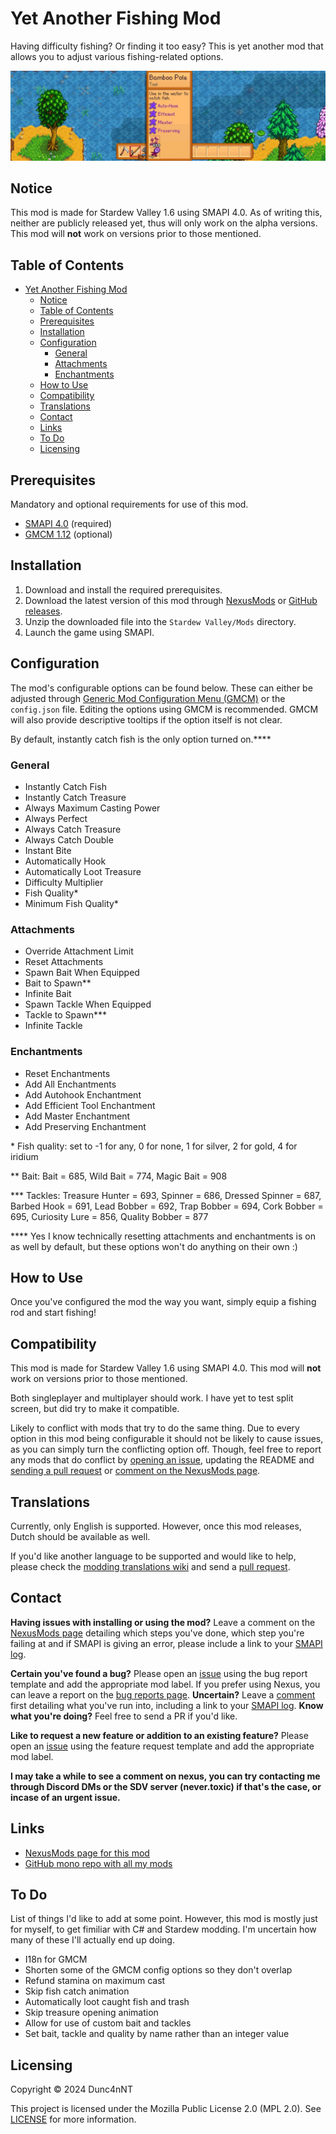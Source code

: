 # Yet Another Fishing Mod

Having difficulty fishing? Or finding it too easy? This is yet another mod that allows you to adjust various fishing-related options.

![Header image showing a bamboo pole with all enchantments, infinite bait and tackle](./.nexusmods/header_image.jpg)

## Notice

This mod is made for Stardew Valley 1.6 using SMAPI 4.0. As of writing this, neither are publicly released yet, thus will only work on the alpha versions. This mod will **not** work on versions prior to those mentioned.

## Table of Contents

- [Yet Another Fishing Mod](#yet-another-fishing-mod)
  - [Notice](#notice)
  - [Table of Contents](#table-of-contents)
  - [Prerequisites](#prerequisites)
  - [Installation](#installation)
  - [Configuration](#configuration)
    - [General](#general)
    - [Attachments](#attachments)
    - [Enchantments](#enchantments)
  - [How to Use](#how-to-use)
  - [Compatibility](#compatibility)
  - [Translations](#translations)
  - [Contact](#contact)
  - [Links](#links)
  - [To Do](#to-do)
  - [Licensing](#licensing)

## Prerequisites

Mandatory and optional requirements for use of this mod.

- [SMAPI 4.0](https://www.nexusmods.com/stardewvalley/mods/2400) (required)
- [GMCM 1.12][GMCM-nexus] (optional)

## Installation

1. Download and install the required prerequisites.
2. Download the latest version of this mod through [NexusMods](https://www.nexusmods.com/stardewvalley/mods/20391?tab=files) or [GitHub releases](https://github.com/Dunc4nNT/StardewMods/releases).
3. Unzip the downloaded file into the `Stardew Valley/Mods` directory.
4. Launch the game using SMAPI.

## Configuration

The mod's configurable options can be found below. These can either be adjusted through [Generic Mod Configuration Menu (GMCM)][GMCM-nexus] or the `config.json` file. Editing the options using GMCM is recommended. GMCM will also provide descriptive tooltips if the option itself is not clear.

By default, instantly catch fish is the only option turned on.\*\*\*\*

### General

- Instantly Catch Fish
- Instantly Catch Treasure
- Always Maximum Casting Power
- Always Perfect
- Always Catch Treasure
- Always Catch Double
- Instant Bite
- Automatically Hook
- Automatically Loot Treasure
- Difficulty Multiplier
- Fish Quality\*
- Minimum Fish Quality\*

### Attachments

- Override Attachment Limit
- Reset Attachments
- Spawn Bait When Equipped
- Bait to Spawn\*\*
- Infinite Bait
- Spawn Tackle When Equipped
- Tackle to Spawn\*\*\*
- Infinite Tackle

### Enchantments

- Reset Enchantments
- Add All Enchantments
- Add Autohook Enchantment
- Add Efficient Tool Enchantment
- Add Master Enchantment
- Add Preserving Enchantment


\* Fish quality: set to -1 for any, 0 for none, 1 for silver, 2 for gold, 4 for iridium

\*\* Bait: Bait = 685, Wild Bait = 774, Magic Bait = 908

\*\*\* Tackles: Treasure Hunter = 693, Spinner = 686, Dressed Spinner = 687, Barbed Hook = 691, Lead Bobber = 692, Trap Bobber = 694, Cork Bobber = 695, Curiosity Lure = 856, Quality Bobber = 877

\*\*\*\* Yes I know technically resetting attachments and enchantments is on as well by default, but these options won't do anything on their own :)

## How to Use

Once you've configured the mod the way you want, simply equip a fishing rod and start fishing!

## Compatibility

This mod is made for Stardew Valley 1.6 using SMAPI 4.0. This mod will **not** work on versions prior to those mentioned.

Both singleplayer and multiplayer should work. I have yet to test split screen, but did try to make it compatible.

Likely to conflict with mods that try to do the same thing. Due to every option in this mod being configurable it should not be likely to cause issues, as you can simply turn the conflicting option off. Though, feel free to report any mods that do conflict by [opening an issue][gh-issues], updating the README and [sending a pull request][gh-pr] or [comment on the NexusMods page][nexus-comments].

## Translations

Currently, only English is supported. However, once this mod releases, Dutch should be available as well.

If you'd like another language to be supported and would like to help, please check the [modding translations wiki](https://stardewvalleywiki.com/Modding:Translations) and send a [pull request][gh-pr].

## Contact

**Having issues with installing or using the mod?** Leave a comment on the [NexusMods page][nexus-comments] detailing which steps you've done, which step you're failing at and if SMAPI is giving an error, please include a link to your [SMAPI log][smapi-log].

**Certain you've found a bug?** Please open an [issue][gh-issues] using the bug report template and add the appropriate mod label. If you prefer using Nexus, you can leave a report on the [bug reports page][nexus-bugs]. **Uncertain?** Leave a [comment][nexus-comments] first detailing what you've run into, including a link to your [SMAPI log][smapi-log]. **Know what you're doing?** Feel free to send a PR if you'd like.

**Like to request a new feature or addition to an existing feature?** Please open an [issue][gh-issues] using the feature request template and add the appropriate mod label.

**I may take a while to see a comment on nexus, you can try contacting me through Discord DMs or the SDV server (never.toxic) if that's the case, or incase of an urgent issue.**

## Links

- [NexusMods page for this mod](https://www.nexusmods.com/stardewvalley/mods/20391)
- [GitHub mono repo with all my mods](https://github.com/Dunc4nNT/StardewMods)

## To Do

List of things I'd like to add at some point. However, this mod is mostly just for myself, to get fimiliar with C# and Stardew modding. I'm uncertain how many of these I'll actually end up doing.

- I18n for GMCM
- Shorten some of the GMCM config options so they don't overlap
- Refund stamina on maximum cast
- Skip fish catch animation
- Automatically loot caught fish and trash
- Skip treasure opening animation
- Allow for use of custom bait and tackles
- Set bait, tackle and quality by name rather than an integer value

## Licensing

Copyright © 2024 Dunc4nNT

This project is licensed under the Mozilla Public License 2.0 (MPL 2.0). See [LICENSE](../LICENSE) for more information.

[GMCM-nexus]: https://www.nexusmods.com/stardewvalley/mods/5098
[nexus-comments]: https://www.nexusmods.com/stardewvalley/mods/20391?tab=posts
[nexus-bugs]: https://www.nexusmods.com/stardewvalley/mods/20391?tab=bugs
[smapi-log]: https://smapi.io/log
[gh-issues]: https://github.com/Dunc4nNT/StardewMods/issues
[gh-pr]: https://github.com/Dunc4nNT/StardewMods/pulls
